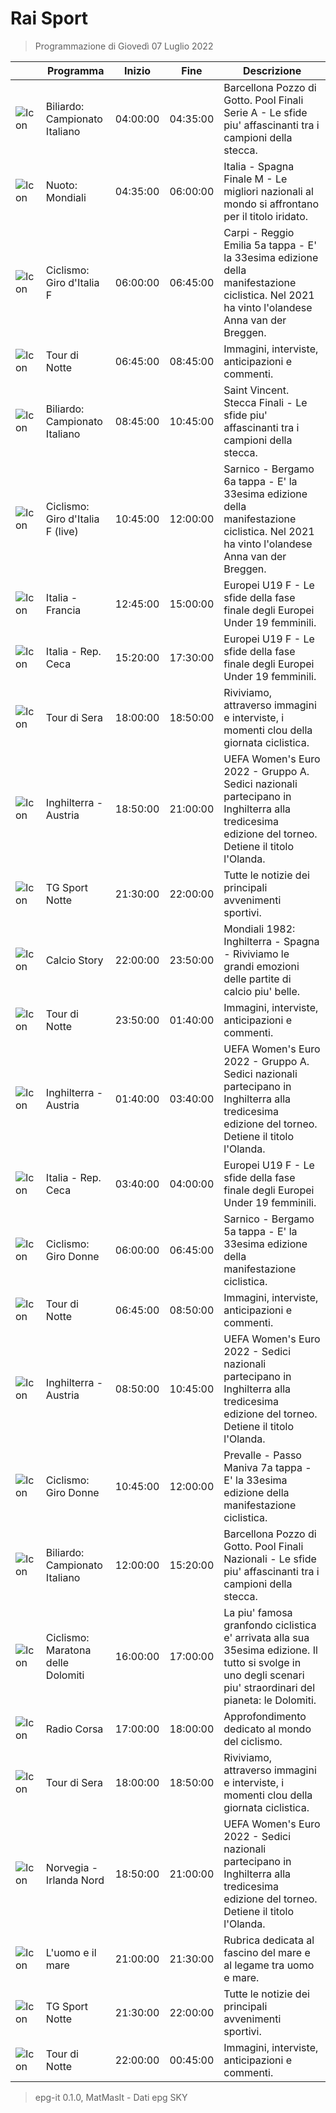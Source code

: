 # Rai Sport
> Programmazione di Giovedì 07 Luglio 2022

||Programma|Inizio|Fine|Descrizione|
|---|---|---|---|---|
|![Icon](https://guidatv.sky.it/uuid/sportcalcio_cover_gc2KOQiZI.png)|Biliardo: Campionato Italiano|04:00:00|04:35:00|Barcellona Pozzo di Gotto. Pool Finali Serie A - Le sfide piu&#039; affascinanti tra i campioni della stecca.
|![Icon](https://guidatv.sky.it/uuid/sportcalcio_cover_gc2KOQiZI.png)|Nuoto: Mondiali|04:35:00|06:00:00|Italia - Spagna Finale M - Le migliori nazionali al mondo si affrontano per il titolo iridato.
|![Icon](https://guidatv.sky.it/uuid/sportcalcio_cover_gc2KOQiZI.png)|Ciclismo: Giro d&#039;Italia F|06:00:00|06:45:00|Carpi - Reggio Emilia 5a tappa - E&#039; la 33esima edizione della manifestazione ciclistica. Nel 2021 ha vinto l&#039;olandese Anna van der Breggen.
|![Icon](https://guidatv.sky.it/uuid/sportcalcio_cover_gc2KOQiZI.png)|Tour di Notte|06:45:00|08:45:00|Immagini, interviste, anticipazioni e commenti.
|![Icon](https://guidatv.sky.it/uuid/sportcalcio_cover_gc2KOQiZI.png)|Biliardo: Campionato Italiano|08:45:00|10:45:00|Saint Vincent. Stecca Finali - Le sfide piu&#039; affascinanti tra i campioni della stecca.
|![Icon](https://guidatv.sky.it/uuid/sportcalcio_cover_gc2KOQiZI.png)|Ciclismo: Giro d&#039;Italia F (live)|10:45:00|12:00:00|Sarnico - Bergamo 6a tappa - E&#039; la 33esima edizione della manifestazione ciclistica. Nel 2021 ha vinto l&#039;olandese Anna van der Breggen.
|![Icon](https://guidatv.sky.it/uuid/sportcalcio_cover_gc2KOQiZI.png)|Italia - Francia|12:45:00|15:00:00|Europei U19 F - Le sfide della fase finale degli Europei Under 19 femminili.
|![Icon](https://guidatv.sky.it/uuid/sportcalcio_cover_gc2KOQiZI.png)|Italia - Rep. Ceca|15:20:00|17:30:00|Europei U19 F - Le sfide della fase finale degli Europei Under 19 femminili.
|![Icon](https://guidatv.sky.it/uuid/sportcalcio_cover_gc2KOQiZI.png)|Tour di Sera|18:00:00|18:50:00|Riviviamo, attraverso immagini e interviste, i momenti clou della giornata ciclistica.
|![Icon](https://guidatv.sky.it/uuid/sportcalcio_cover_gc2KOQiZI.png)|Inghilterra - Austria|18:50:00|21:00:00|UEFA Women&#039;s Euro 2022 - Gruppo A. Sedici nazionali partecipano in Inghilterra alla tredicesima edizione del torneo. Detiene il titolo l&#039;Olanda.
|![Icon](https://guidatv.sky.it/uuid/sportcalcio_cover_gc2KOQiZI.png)|TG Sport Notte|21:30:00|22:00:00|Tutte le notizie dei principali avvenimenti sportivi.
|![Icon](https://guidatv.sky.it/uuid/sportcalcio_cover_gc2KOQiZI.png)|Calcio Story|22:00:00|23:50:00|Mondiali 1982: Inghilterra - Spagna - Riviviamo le grandi emozioni delle partite di calcio piu&#039; belle.
|![Icon](https://guidatv.sky.it/uuid/sportcalcio_cover_gc2KOQiZI.png)|Tour di Notte|23:50:00|01:40:00|Immagini, interviste, anticipazioni e commenti.
|![Icon](https://guidatv.sky.it/uuid/sportcalcio_cover_gc2KOQiZI.png)|Inghilterra - Austria|01:40:00|03:40:00|UEFA Women&#039;s Euro 2022 - Gruppo A. Sedici nazionali partecipano in Inghilterra alla tredicesima edizione del torneo. Detiene il titolo l&#039;Olanda.
|![Icon](https://guidatv.sky.it/uuid/sportcalcio_cover_gc2KOQiZI.png)|Italia - Rep. Ceca|03:40:00|04:00:00|Europei U19 F - Le sfide della fase finale degli Europei Under 19 femminili.
|![Icon](https://guidatv.sky.it/uuid/sportcalcio_cover_gc2KOQiZI.png)|Ciclismo: Giro Donne|06:00:00|06:45:00|Sarnico - Bergamo 5a tappa - E&#039; la 33esima edizione della manifestazione ciclistica.
|![Icon](https://guidatv.sky.it/uuid/sportcalcio_cover_gc2KOQiZI.png)|Tour di Notte|06:45:00|08:50:00|Immagini, interviste, anticipazioni e commenti.
|![Icon](https://guidatv.sky.it/uuid/sportcalcio_cover_gc2KOQiZI.png)|Inghilterra - Austria|08:50:00|10:45:00|UEFA Women&#039;s Euro 2022 - Sedici nazionali partecipano in Inghilterra alla tredicesima edizione del torneo. Detiene il titolo l&#039;Olanda.
|![Icon](https://guidatv.sky.it/uuid/sportcalcio_cover_gc2KOQiZI.png)|Ciclismo: Giro Donne|10:45:00|12:00:00|Prevalle - Passo Maniva 7a tappa - E&#039; la 33esima edizione della manifestazione ciclistica.
|![Icon](https://guidatv.sky.it/uuid/sportcalcio_cover_gc2KOQiZI.png)|Biliardo: Campionato Italiano|12:00:00|15:20:00|Barcellona Pozzo di Gotto. Pool Finali Nazionali - Le sfide piu&#039; affascinanti tra i campioni della stecca.
|![Icon](https://guidatv.sky.it/uuid/sportcalcio_cover_gc2KOQiZI.png)|Ciclismo: Maratona delle Dolomiti|16:00:00|17:00:00|La piu&#039; famosa granfondo ciclistica e&#039; arrivata alla sua 35esima edizione. Il tutto si svolge in uno degli scenari piu&#039; straordinari del pianeta: le Dolomiti.
|![Icon](https://guidatv.sky.it/uuid/sportcalcio_cover_gc2KOQiZI.png)|Radio Corsa|17:00:00|18:00:00|Approfondimento dedicato al mondo del ciclismo.
|![Icon](https://guidatv.sky.it/uuid/sportcalcio_cover_gc2KOQiZI.png)|Tour di Sera|18:00:00|18:50:00|Riviviamo, attraverso immagini e interviste, i momenti clou della giornata ciclistica.
|![Icon](https://guidatv.sky.it/uuid/sportcalcio_cover_gc2KOQiZI.png)|Norvegia - Irlanda Nord|18:50:00|21:00:00|UEFA Women&#039;s Euro 2022 - Sedici nazionali partecipano in Inghilterra alla tredicesima edizione del torneo. Detiene il titolo l&#039;Olanda.
|![Icon](https://guidatv.sky.it/uuid/sportcalcio_cover_gc2KOQiZI.png)|L&#039;uomo e il mare|21:00:00|21:30:00|Rubrica dedicata al fascino del mare e al legame tra uomo e mare.
|![Icon](https://guidatv.sky.it/uuid/sportcalcio_cover_gc2KOQiZI.png)|TG Sport Notte|21:30:00|22:00:00|Tutte le notizie dei principali avvenimenti sportivi.
|![Icon](https://guidatv.sky.it/uuid/sportcalcio_cover_gc2KOQiZI.png)|Tour di Notte|22:00:00|00:45:00|Immagini, interviste, anticipazioni e commenti.



 > epg-it 0.1.0, MatMasIt - Dati epg SKY